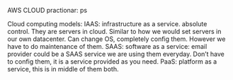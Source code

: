 AWS CLOUD practionar: ps

Cloud computing models:
IAAS: infrastructure as a service. absolute control. They are servers in cloud. Similar to how we would set servers in our own datacenter. Can change OS, completely config them. However we have to do maintenance of them.
SAAS: software as a service: email provider could be a SAAS service we are using them everyday. Don’t have to config them, it is a service provided as you need.
PaaS: platform as a service, this is in middle of them both.
